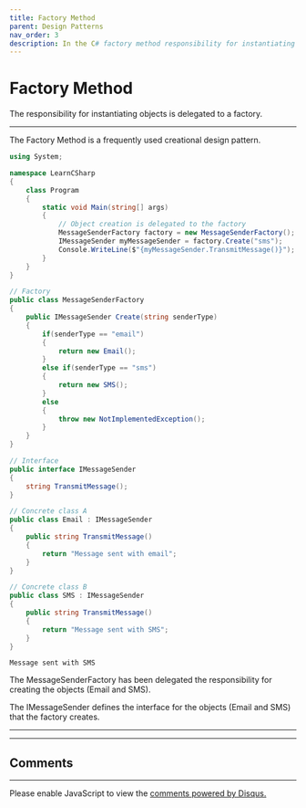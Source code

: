 ```yaml
---
title: Factory Method
parent: Design Patterns
nav_order: 3
description: In the C# factory method responsibility for instantiating objects is deferred to a factory.
---
```


# Factory Method
The responsibility for instantiating objects is delegated to a factory.

****

The Factory Method is a frequently used creational design pattern.

```csharp
using System;

namespace LearnCSharp
{
    class Program
    {
        static void Main(string[] args)
        {
            // Object creation is delegated to the factory
            MessageSenderFactory factory = new MessageSenderFactory();
            IMessageSender myMessageSender = factory.Create("sms");
            Console.WriteLine($"{myMessageSender.TransmitMessage()}");
        }
    }
}

// Factory
public class MessageSenderFactory
{
    public IMessageSender Create(string senderType)
    {
        if(senderType == "email")
        {
            return new Email();
        }
        else if(senderType == "sms")
        {
            return new SMS();
        }
        else
        {
            throw new NotImplementedException();
        }
    }
}

// Interface
public interface IMessageSender
{
    string TransmitMessage();
}

// Concrete class A
public class Email : IMessageSender
{
    public string TransmitMessage()
    {
        return "Message sent with email";
    }
}

// Concrete class B
public class SMS : IMessageSender
{
    public string TransmitMessage()
    {
        return "Message sent with SMS";
    }
}
```

```
Message sent with SMS
```

The MessageSenderFactory has been delegated the responsibility for creating the objects (Email and SMS).

The IMessageSender defines the interface for the objects (Email and SMS) that the factory creates.

****
<script async src="https://pagead2.googlesyndication.com/pagead/js/adsbygoogle.js"></script>
<!-- horizontal_display_ad -->
<ins class="adsbygoogle"
     style="display:block"
     data-ad-client="ca-pub-0640869077433160"
     data-ad-slot="8459798581"
     data-ad-format="auto"
     data-full-width-responsive="true"></ins>
<script>
     (adsbygoogle = window.adsbygoogle || []).push({});
</script>

****
## Comments
****
<div id="disqus_thread"></div>
<script>

var disqus_config = function () {
this.page.url = 'https://csharp.rclapp.com/design-patterns/factory-method.html';  
this.page.identifier = 'factory-method'; 
};

(function() {
var d = document, s = d.createElement('script');
s.src = 'https://csharper.disqus.com/embed.js';
s.setAttribute('data-timestamp', +new Date());
(d.head || d.body).appendChild(s);
})();
</script>
<noscript>Please enable JavaScript to view the <a href="https://disqus.com/?ref_noscript">comments powered by Disqus.</a></noscript>